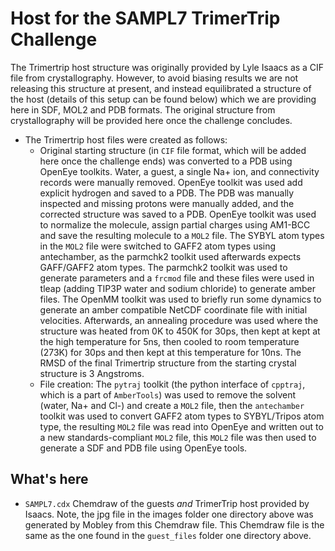 # Host for the SAMPL7 TrimerTrip Challenge

The Trimertrip host structure was originally provided by Lyle Isaacs as a CIF file from crystallography. However, to avoid biasing results we are not releasing this structure at present, and instead equilibrated a structure of the host (details of this setup can be found below) which we are providing here in SDF, MOL2 and PDB formats. The original structure from crystallography will be provided here once the challenge concludes.

- The Trimertrip host files were created as follows:
  - Original starting structure (in `CIF` file format, which will be added here once the challenge ends) was converted to a PDB using OpenEye toolkits. Water, a guest, a single Na+ ion, and connectivity records were manually removed. OpenEye toolkit was used add explicit hydrogen and saved to a PDB. The PDB was manually inspected and missing protons were manually added, and the corrected structure was saved to a PDB. OpenEye toolkit was used to normalize the molecule, assign partial charges using AM1-BCC and save the resulting molecule to a `MOL2` file. The SYBYL atom types in the `MOL2` file were switched to GAFF2 atom types using antechamber, as the parmchk2 toolkit used afterwards expects GAFF/GAFF2 atom types. The parmchk2 toolkit was used to generate parameters and a `frcmod` file and these files were used in tleap (adding TIP3P water and sodium chloride) to generate amber files. The OpenMM toolkit was used to briefly run some dynamics to generate an amber compatible NetCDF coordinate file with initial velocities. Afterwards, an annealing procedure was used where the structure was heated from 0K to 450K for 30ps, then kept at kept at the high temperature for 5ns, then cooled to room temperature (273K) for 30ps and then kept at this temperature for 10ns. The RMSD of the final Trimertrip structure from the starting crystal structure is 3 Angstroms.
  - File creation: The `pytraj` toolkit (the python interface of `cpptraj`, which is a part of `AmberTools`) was used to remove the solvent (water, Na+ and Cl-) and create a `MOL2` file, then the `antechamber` toolkit was used to convert GAFF2 atom types to SYBYL/Tripos atom type, the resulting `MOL2` file was read into OpenEye and written out to a new standards-compliant `MOL2` file, this `MOL2` file was then used to generate a SDF and PDB file using OpenEye tools.

## What's here

- `SAMPL7.cdx` Chemdraw of the guests _and_ TrimerTrip host provided by Isaacs. Note, the jpg file in the images folder one directory above was generated by Mobley from this Chemdraw file. This Chemdraw file is the same as the one found in the `guest_files` folder one directory above.
